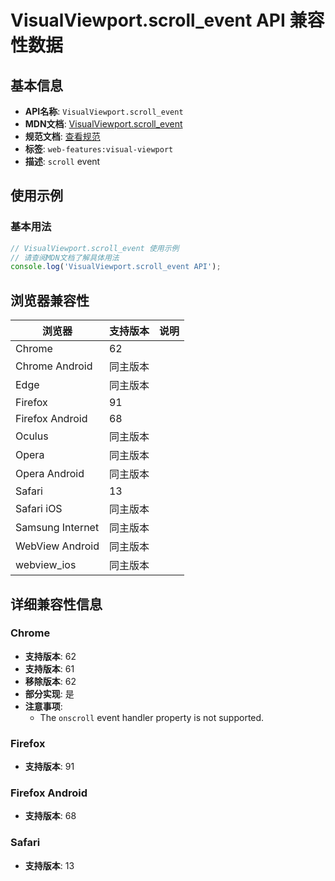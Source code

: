 # VisualViewport.scroll_event API 兼容性数据

## 基本信息

- **API名称**: `VisualViewport.scroll_event`
- **MDN文档**: [VisualViewport.scroll_event](https://developer.mozilla.org/docs/Web/API/VisualViewport/scroll_event)
- **规范文档**: [查看规范](https://drafts.csswg.org/cssom-view/#eventdef-document-scroll)
- **标签**: `web-features:visual-viewport`
- **描述**: `scroll` event

## 使用示例

### 基本用法

```javascript
// VisualViewport.scroll_event 使用示例
// 请查阅MDN文档了解具体用法
console.log('VisualViewport.scroll_event API');
```

## 浏览器兼容性

| 浏览器 | 支持版本 | 说明 |
|--------|----------|------|
| Chrome | 62 |  |
| Chrome Android | 同主版本 |  |
| Edge | 同主版本 |  |
| Firefox | 91 |  |
| Firefox Android | 68 |  |
| Oculus | 同主版本 |  |
| Opera | 同主版本 |  |
| Opera Android | 同主版本 |  |
| Safari | 13 |  |
| Safari iOS | 同主版本 |  |
| Samsung Internet | 同主版本 |  |
| WebView Android | 同主版本 |  |
| webview_ios | 同主版本 |  |

## 详细兼容性信息

### Chrome

- **支持版本**: 62
- **支持版本**: 61
- **移除版本**: 62
- **部分实现**: 是
- **注意事项**:
  - The `onscroll` event handler property is not supported.

### Firefox

- **支持版本**: 91

### Firefox Android

- **支持版本**: 68

### Safari

- **支持版本**: 13

